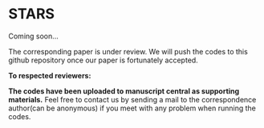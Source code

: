 # STARS

Coming soon...

The corresponding paper is under review. We will push the codes to
this github repository once our paper is fortunately accepted.

**To respected reviewers:**

**The codes have been uploaded to manuscript central as supporting
materials.** Feel free to contact us by sending a mail to the
correspondence author(can be anonymous) if you meet with any problem
when running the codes.

